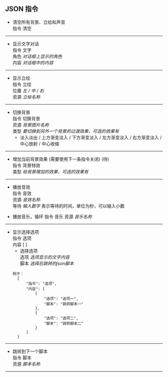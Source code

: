 JSON 指令
---

- 清空所有背景、立绘和声音  
  指令 清空  

---

- 显示文字对话  
指令 文字  
角色 *对话框上显示的角色*  
内容 *对话框中的内容*  
---

- 显示立绘  
指令 立绘  
位置 *左 / 中 / 右*  
资源 *立绘名称*  
---

<!-- - 移动立绘 (待)  
指令 移动立绘  
位置 *左 / 中 / 右*  
X *以屏幕中心为 0 的X轴位置*  
Y *以屏幕中心为 0 的Y轴位置*  
时间 *立绘移动到目标位置的时间*  
---- -->

- 切换背景  
指令 切换背景  
资源 *背景图片名称*  
类型 *要切换到另外一个背景的过渡效果，可选的效果有*  
    * 淡入淡出 / 上方渐变淡入 / 下方渐变淡入 / 左方渐变淡入 / 右方渐变淡入 / 中心放射 / 中心收缩 
----

- 增加当前背景效果 (需要使用下一条指令关闭) (待)  
指令 背景特效  
类型 *给背景增加的效果，可选的效果有*  
----
<!-- 


- 去掉背景效果 (请配合上一条使用) (待)   
指令 关闭背景特效  

----

- 移动背景 (待)  
指令 移动背景  
缩放 *背景的缩放，默认大小是1*  
X *以屏幕中心为0的X轴位置*  
Y *以屏幕中心为0的Y轴位置*  
时间 *背景移动到目标位置的时间*  
等待 *留空，用于判断是否等待该指令结束*  
---- -->

- 播放音效  
指令 音效  
资源 *音效名称*  
等待 *输入数字* 表示等待的时间，单位为秒，可以输入小数  

- 播放音乐，循环
指令 音乐
资源 *音乐名称*
----


<!-- - 等待 (待)  
指令 等待  
时间 *等待的时间*  
---- -->

- 显示选择选项  
指令 选项  
内容 [ ]  
  - 选择选项  
  选项 *选项显示的文字内容*  
  脚本 *选择后跳转的json脚本*        
  ```
  例子：
    {
        "指令": "选项",
        "内容": [
            {
                "选项": "选项一",
                "脚本": "跳转脚本一"
            },
            {
                "选项": "选项二",
                "脚本": "跳转脚本二"
            }
        ]
    }
  ```
----

- 跳转到下一个脚本  
指令 脚本  
资源 *脚本名称*
----


<!-- - 切换黑屏
指令 黑屏
时间 *转换到黑屏的时间* -->
